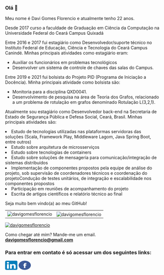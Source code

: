 ### Olá 👋

Meu nome é Davi Gomes Florencio e atualmente tenho 22 anos.

Desde 2017 curso a faculdade de Graduação em Ciência da Computação na Universidade Federal do Ceará Campus Quixadá

Entre 2016 e 2017 fui estagiário como Desenvolvedor/suporte técnico no Instituto
Federal de Educação, Ciência e Tecnologia do Ceará Campus Canindé. Minhas
principais atividades como estagiário eram:

<ul>
<li>Auxiliar os funcionários em problemas tecnológicos</li>
<li>Desenvolver um sistema de controle de chaves das salas do Campus.</li>
</ul>

Entre 2019 e 2021 fui bolsista do Projeto PID (Programa de Iniciação a Docência).
Minha principais atividade como bolsista são:

<ul>
<li>Monitoria para a disciplina QXD0041. </li>
<li>Desenvolvimento de pesquisa na área de Teoria dos Grafos, relacionado a um problema de rotulação em grafos denominado Rotulação L(3,2,1).</li>
</ul>

Atualmente sou estagiário como Desenvolvedor back-end na Secretaria de Estado de Segurança Pública e Defesa Social, Ceará, Brasil. Minhas principais atividades
são:

<li>Estudo de tecnologias utilizadas nas plataformas servidoras das soluções (Scala, Framework Play, Middleware Lagom, Java Spring Boot, entre outros)</li>
<li> Estudo sobre arquitetura de microsserviços</li>
<li> Estudo sobre tecnologias de containers</li>
<li> Estudo sobre soluções de mensageria para comunicação/integração de sistemas distribuídos</li>
<li> Implementação de componentes propostos pela equipe de análise do projeto, sob supervisão de coordenadores técnicos e coordenação do projetoCondução de testes unitários, de integração e escalabilidade nos
componentes propostos</li>
<li> Participação em reuniões de acompanhamento do projeto </li>
<li> Escrita de artigos científicos e relatório técnico ao final</li>

Seja muito bem vindo(a) ao meu GitHub!

<table>
<tr>
<td>
<img align="left" src="https://github-readme-stats.vercel.app/api/top-langs?username=davigomesflorencio&show_icons=true&locale=en&layout=compact&theme=onedark" alt="davigomesflorencio" />
</td>
<td>
<img align="center" src="https://github-readme-stats.vercel.app/api?username=davigomesflorencio&show_icons=true&locale=en&theme=onedark" alt="davigomesflorencio" />

</td>
</tr>
</table>

<p align="left"> <a href="https://github.com/ryo-ma/github-profile-trophy"><img src="https://github-profile-trophy.vercel.app/?username=davigomesflorencio&theme=onedark" alt="davigomesflorencio" /></a> </p>

Como chegar até mim? Mande-me um email. **davigomesflorencio@gmail.com**

<h3 align="left">Para entrar em contato é só acessar um dos seguintes links:</h3>
<p align="left">
<a href="https://linkedin.com/in/davi-g-883b7a12a" target="_blank"><img align="center" src="icon/linkedin-icon.svg" alt="davi-gomes-florencio-linkedin" height="30" width="40" /></a>
<a href="https://fb.com/davi.gomesflorencio" target="_blank"><img align="center" src="icon/facebook-icon.svg" alt="davi-gomes-facebook" height="30" width="40" /></a>
</p>
